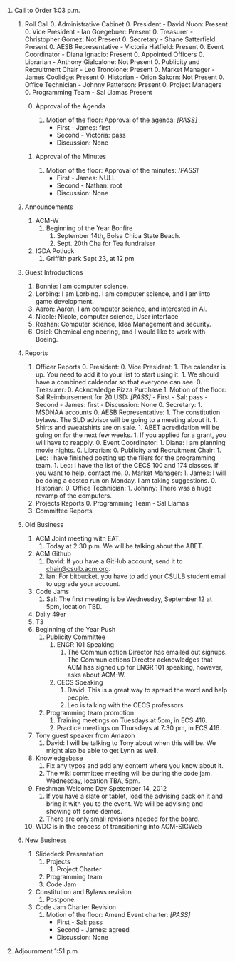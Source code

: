1. Call to Order 1:03 p.m.
	1. Roll Call
		0. Administrative Cabinet
	        0. President - David Nuon: Present
	        0. Vice President - Ian Goegebuer: Present 
	        0. Treasurer - Christopher Gomez: Not Present
	        0. Secretary - Shane Satterfield: Present
	        0. AESB Representative - Victoria Hatfield: Present
	        0. Event Coordinator - Diana Ignacio: Present
		0. Appointed Officers
	        0. Librarian - Anthony Gialcalone: Not Present
	        0. Publicity and Recruitment Chair - Leo Tronolone: Present 
	        0. Market Manager - James Coolidge: Present
	        0. Historian - Orion Sakorn: Not Present
	        0. Office Technician - Johnny Patterson: Present
		0. Project Managers
			0. Programming Team - Sal Llamas Present
			
		0. Approval of the Agenda
			1. Motion of the floor: Approval of the agenda: *[PASS]* 
				- First - James: first 
				- Second - Victoria: pass 
				- Discussion: None
			
		0. Approval of the Minutes
			1. Motion of the floor: Approval of the minutes: *[PASS]*
				- First - James: NULL
				- Second - Nathan: root
				- Discussion: None
		
	1. Announcements
		1. ACM-W
			1. Beginning of the Year Bonfire
				1. September 14th, Bolsa Chica State Beach.
				1. Sept. 20th Cha for Tea fundraiser
		1. IGDA Potluck
			1. Griffith park Sept 23, at 12 pm
	1. Guest Introductions
		1. Bonnie: I am computer science.
		1. Lorbing: I am Lorbing. I am computer science, and I am into game development.
		1. Aaron: Aaron, I am computer science, and interested in AI.
		1. Nicole: Nicole, computer science, User interface
		1. Roshan: Computer science, Idea Management and security.
		1. Osiel: Chemical engineering, and I would like to work with Boeing.
	1. Reports
		1. Officer Reports
	        0. President:
	        0. Vice President:
	        	1. The calendar is up. You need to add it to your list to start using it.
	        	1. We should have a combined caldendar so that everyone can see.
	        0. Treasurer:
	        	0. Acknowledge Pizza Purchase
	        	1. Motion of the floor: Sal Reimbursement for 20 USD: *[PASS]*
	        	 	- First - Sal: pass
	        	 	- Second - James: first
	        	 	- Discussion: None
	        0. Secretary:
	        	1. MSDNAA accounts
	        0. AESB Representative:
	        	1. The constitution bylaws. The SLD advisor will be going to a meeting about it.
	        	1. Shirts and sweatshirts are on sale.
	        	1. ABET acredidation will be going on for the next few weeks.
	        	1. If you applied for a grant, you will have to reapply.
	        0. Event Coordinator:
	        	1. Diana: I am planning movie nights.
	        0. Librarian:
	        0. Publicity and Recruitment Chair: 
	        	1. Leo: I have finished posting up the fliers for the programming team.
	        	1. Leo: I have the list of the CECS 100 and 174 classes. If you want to help, contact me.
	        0. Market Manager:
	        	1. James: I will be doing a costco run on Monday. I am taking suggestions.
	        0. Historian:
	        0. Office Technician:
	        	1. Johnny: There was a huge revamp of the computers.
		1. Projects Reports
			0. Programming Team - Sal Llamas           
		1. Committee Reports
	1. Old Business
		1. ACM Joint meeting with EAT.
			1. Today at 2:30 p.m. We will be talking about the ABET.
		1. ACM Github
			1. David: If you have a GitHub account, send it to chair@csulb.acm.org.
			1. Ian: For bitbucket, you have to add your CSULB student email to upgrade your account.
		1. Code Jams
			1. Sal: The first meeting is be Wednesday, September 12 at 5pm, location TBD.
		1. Daily 49er
		1. T3
		1. Beginning of the Year Push
			1. Publicity Committee
				1. ENGR 101 Speaking
					1. The Communication Director has emailed out signups. The Communications Director acknowledges that
					ACM has signed up for ENGR 101 speaking, however, asks about ACM-W.
				1. CECS Speaking
					1. David: This is a great way to spread the word and help people.
					1. Leo is talking with the CECS professors.
			1. Programming team promotion
				1. Training meetings on Tuesdays at 5pm, in ECS 416.
				1. Practice meetings on Thursdays at 7:30 pm, in ECS 416.
		1. Tony guest speaker from Amazon
			1. David: I will be talking to Tony about when this will be. We might also be able to get Lynn as well.
		1. Knowledgebase
			1. Fix any typos and add any content where you know about it.
			1. The wiki committee meeting will be during the code jam. Wednesday, location TBA, 5pm.
		1. Freshman Welcome Day Spetember 14, 2012
			1. If you have a slate or tablet, load the advising pack on it and bring it with you to the event. We will be advising and showing off some demos.
			1. There are only small revisions needed for the board.
	    1. WDC is in the process of transitioning into ACM-SIGWeb
	1. New Business
		1. Slidedeck Presentation
		    1. Projects
		    	1. Project Charter
		    1. Programming team
		    1. Code Jam
	    1. Constitution and Bylaws revision
	    	1. Postpone.
	    1. Code Jam Charter Revision
	    	1. Motion of the floor: Amend Event charter: *[PASS]*
	    		- First - Sal: pass
	    		- Second - James: agreed
	    		- Discussion: None
	    	
1. Adjournment 1:51 p.m.